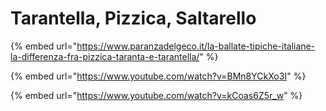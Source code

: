 # Tarantella, Pizzica, Saltarello

{% embed url="https://www.paranzadelgeco.it/la-ballate-tipiche-italiane-la-differenza-fra-pizzica-taranta-e-tarantella/" %}

{% embed url="https://www.youtube.com/watch?v=BMn8YCkXo3I" %}

{% embed url="https://www.youtube.com/watch?v=kCoas6Z5r_w" %}
